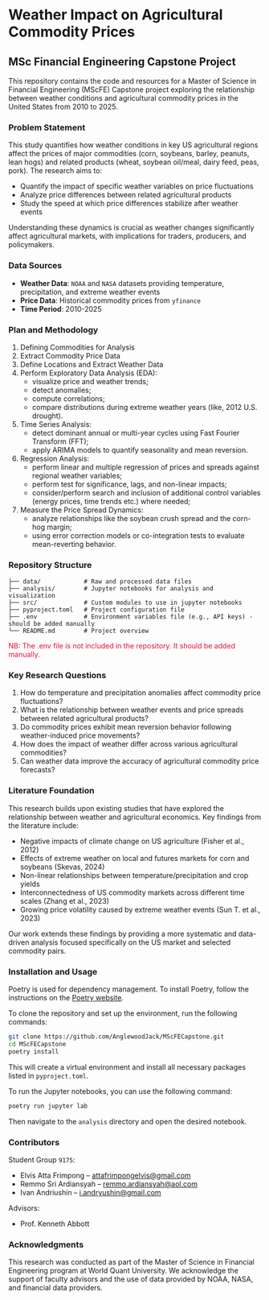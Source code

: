# Weather Impact on Agricultural Commodity Prices

## MSc Financial Engineering Capstone Project

This repository contains the code and resources for a Master of Science in Financial Engineering (MScFE) Capstone 
project exploring the relationship between weather conditions and agricultural commodity prices in the United States 
from 2010 to 2025.

### Problem Statement

This study quantifies how weather conditions in key US agricultural regions affect the prices of major commodities 
(corn, soybeans, barley, peanuts, lean hogs) and related products (wheat, soybean oil/meal, dairy feed, peas, pork).
The research aims to:

- Quantify the impact of specific weather variables on price fluctuations
- Analyze price differences between related agricultural products
- Study the speed at which price differences stabilize after weather events

Understanding these dynamics is crucial as weather changes significantly affect agricultural markets, with implications 
for traders, producers, and policymakers.

### Data Sources

- **Weather Data**: `NOAA` and `NASA` datasets providing temperature, precipitation, and extreme weather events
- **Price Data**: Historical commodity prices from `yfinance`
- **Time Period**: 2010-2025

### Plan and Methodology

1. Defining Commodities for Analysis
2. Extract Commodity Price Data
3. Define Locations and Extract Weather Data
4. Perform Exploratory Data Analysis (EDA):
   - visualize price and weather trends;
   - detect anomalies; 
   - compute correlations; 
   - compare distributions during extreme weather years (like, 2012 U.S. drought).
5. Time Series Analysis:
   - detect dominant annual or multi-year cycles using Fast Fourier Transform (FFT);
   - apply ARIMA models to quantify seasonality and mean reversion.
6. Regression Analysis:
   - perform linear and multiple regression of prices and spreads against regional weather variables;
   - perform test for significance, lags, and non-linear impacts;
   - consider/perform search and inclusion of additional control variables (energy prices, time trends etc.) where 
   needed;
7. Measure the Price Spread Dynamics:
   - analyze relationships like the soybean crush spread and the corn-hog margin;
   - using error correction models or co-integration tests to evaluate mean-reverting behavior.

### Repository Structure

```
├── data/            # Raw and processed data files
├── analysis/        # Jupyter notebooks for analysis and visualization
├── src/             # Custom modules to use in jupyter notebooks
├── pyproject.toml   # Project configuration file
├── .env             # Environment variables file (e.g., API keys) - should be added manually
└── README.md        # Project overview
```
<font color="crimson">NB: The .env file is not included in the repository. It should be added manually.</font>

### Key Research Questions

1. How do temperature and precipitation anomalies affect commodity price fluctuations?
2. What is the relationship between weather events and price spreads between related agricultural products?
3. Do commodity prices exhibit mean reversion behavior following weather-induced price movements?
4. How does the impact of weather differ across various agricultural commodities?
5. Can weather data improve the accuracy of agricultural commodity price forecasts?

### Literature Foundation

This research builds upon existing studies that have explored the relationship between weather and agricultural 
economics. Key findings from the literature include:

- Negative impacts of climate change on US agriculture (Fisher et al., 2012)
- Effects of extreme weather on local and futures markets for corn and soybeans (Skevas, 2024)
- Non-linear relationships between temperature/precipitation and crop yields
- Interconnectedness of US commodity markets across different time scales (Zhang et al., 2023)
- Growing price volatility caused by extreme weather events (Sun T. et al., 2023)

Our work extends these findings by providing a more systematic and data-driven analysis focused specifically on the US 
market and selected commodity pairs.

### Installation and Usage

Poetry is used for dependency management. To install Poetry, follow the instructions on the 
[Poetry website](https://python-poetry.org/docs/#installation).

To clone the repository and set up the environment, run the following commands:

```bash
git clone https://github.com/AnglewoodJack/MScFECapstone.git
cd MScFECapstone
poetry install
```

This will create a virtual environment and install all necessary packages listed in `pyproject.toml`.

To run the Jupyter notebooks, you can use the following command:

```bash
poetry run jupyter lab
```
Then navigate to the `analysis` directory and open the desired notebook.

### Contributors

Student Group `9175`:
- Elvis Atta Frimpong – attafrimpongelvis@gmail.com
- Remmo Sri Ardiansyah – remmo.ardiansyah@aol.com
- Ivan Andriushin – i.andryushin@gmail.com

Advisors:
- Prof. Kenneth Abbott

### Acknowledgments

This research was conducted as part of the Master of Science in Financial Engineering program at World Quant University. 
We acknowledge the support of faculty advisors and the use of data provided by NOAA, NASA, and financial data providers.